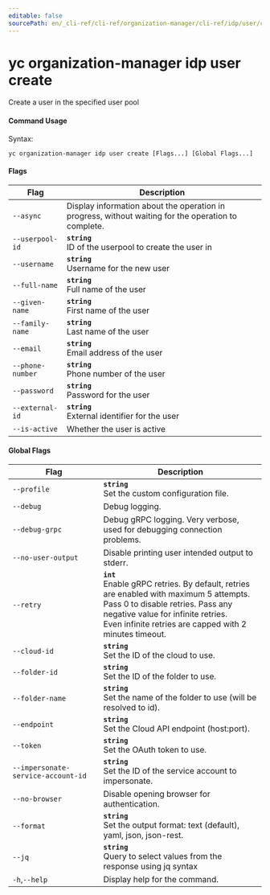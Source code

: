 ```yaml
---
editable: false
sourcePath: en/_cli-ref/cli-ref/organization-manager/cli-ref/idp/user/create.md
---
```


# yc organization-manager idp user create

Create a user in the specified user pool

#### Command Usage

Syntax: 

`yc organization-manager idp user create [Flags...] [Global Flags...]`

#### Flags

| Flag | Description |
|----|----|
|`--async`|Display information about the operation in progress, without waiting for the operation to complete.|
|`--userpool-id`|<b>`string`</b><br/>ID of the userpool to create the user in|
|`--username`|<b>`string`</b><br/>Username for the new user|
|`--full-name`|<b>`string`</b><br/>Full name of the user|
|`--given-name`|<b>`string`</b><br/>First name of the user|
|`--family-name`|<b>`string`</b><br/>Last name of the user|
|`--email`|<b>`string`</b><br/>Email address of the user|
|`--phone-number`|<b>`string`</b><br/>Phone number of the user|
|`--password`|<b>`string`</b><br/>Password for the user|
|`--external-id`|<b>`string`</b><br/>External identifier for the user|
|`--is-active`|Whether the user is active|

#### Global Flags

| Flag | Description |
|----|----|
|`--profile`|<b>`string`</b><br/>Set the custom configuration file.|
|`--debug`|Debug logging.|
|`--debug-grpc`|Debug gRPC logging. Very verbose, used for debugging connection problems.|
|`--no-user-output`|Disable printing user intended output to stderr.|
|`--retry`|<b>`int`</b><br/>Enable gRPC retries. By default, retries are enabled with maximum 5 attempts.<br/>Pass 0 to disable retries. Pass any negative value for infinite retries.<br/>Even infinite retries are capped with 2 minutes timeout.|
|`--cloud-id`|<b>`string`</b><br/>Set the ID of the cloud to use.|
|`--folder-id`|<b>`string`</b><br/>Set the ID of the folder to use.|
|`--folder-name`|<b>`string`</b><br/>Set the name of the folder to use (will be resolved to id).|
|`--endpoint`|<b>`string`</b><br/>Set the Cloud API endpoint (host:port).|
|`--token`|<b>`string`</b><br/>Set the OAuth token to use.|
|`--impersonate-service-account-id`|<b>`string`</b><br/>Set the ID of the service account to impersonate.|
|`--no-browser`|Disable opening browser for authentication.|
|`--format`|<b>`string`</b><br/>Set the output format: text (default), yaml, json, json-rest.|
|`--jq`|<b>`string`</b><br/>Query to select values from the response using jq syntax|
|`-h`,`--help`|Display help for the command.|
